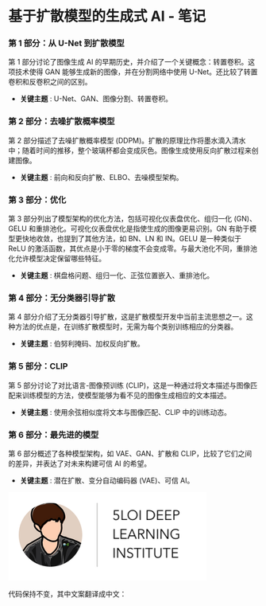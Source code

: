 # 基于扩散模型的生成式 AI - 笔记

### 第 1 部分：从 U-Net 到扩散模型
第 1 部分讨论了图像生成 AI 的早期历史，并介绍了一个关键概念：转置卷积。这项技术使得 GAN 能够生成新的图像，并在分割网络中使用 U-Net。还比较了转置卷积和反卷积之间的区别。
- **关键主题** : U-Net、GAN、图像分割、转置卷积。

### 第 2 部分：去噪扩散概率模型
第 2 部分描述了去噪扩散概率模型 (DDPM)。扩散的原理比作将墨水滴入清水中；随着时间的推移，整个玻璃杯都会变成灰色。图像生成使用反向扩散过程来创建图像。
- **关键主题** : 前向和反向扩散、ELBO、去噪模型架构。

### 第 3 部分：优化
第 3 部分列出了模型架构的优化方法，包括可视化仪表盘优化、组归一化 (GN)、GELU 和重排池化。可视化仪表盘优化是指使生成的图像更易识别。GN 有助于模型更快地收敛，也提到了其他方法，如 BN、LN 和 IN。GELU 是一种类似于 ReLU 的激活函数，其优点是小于零的梯度不会变成零。与最大池化不同，重排池化允许模型决定保留哪些特征。
- **关键主题** : 棋盘格问题、组归一化、正弦位置嵌入、重排池化。

### 第 4 部分：无分类器引导扩散
第 4 部分介绍了无分类器引导扩散，这是扩散模型开发中当前主流思想之一。这种方法的优点是，在训练扩散模型时，无需为每个类别训练相应的分类器。
- **关键主题** : 伯努利掩码、加权反向扩散。

### 第 5 部分：CLIP
第 5 部分讨论了对比语言-图像预训练 (CLIP)，这是一种通过将文本描述与图像匹配来训练模型的方法，使模型能够为看不见的图像生成相应的文本描述。
- **关键主题** : 使用余弦相似度将文本与图像匹配、CLIP 中的训练动态。

### 第 6 部分：最先进的模型
第 6 部分概述了各种模型架构，如 VAE、GAN、扩散和 CLIP，比较了它们之间的差异，并表达了对未来构建可信 AI 的希望。
- **关键主题** : 潜在扩散、变分自动编码器 (VAE)、可信 AI。


![DLI Header](images/DLI_Header.png)


代码保持不变，其中文案翻译成中文：